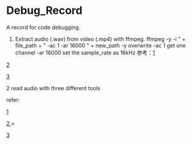# Debug_Record
A record for code debugging.


1. Extract audio (.wav) from video (.mp4) with ffmpeg.
ffmpeg -y -i " + file_path + " -ac 1 -ar 16000 "  + new_path
-y overwrite
-ac 1 get one channel
-ar 16000 set the sample_rate as 16kHz
参考：[1](https://blog.csdn.net/qq_24629659/article/details/123816563)

[2](https://ffmpeg.org/ffmpeg-devices.html)

[3]()


2   read audio with three different tools

refer: 

[1](https://www.cnblogs.com/znhung/p/16945554.html)

[2](https://docs.scipy.org/doc/scipy/reference/generated/scipy.io.wavfile.read.html),=

[3](https://juejin.cn/s/python%20%E8%AF%BB%E5%8F%96%E9%9F%B3%E9%A2%91)
